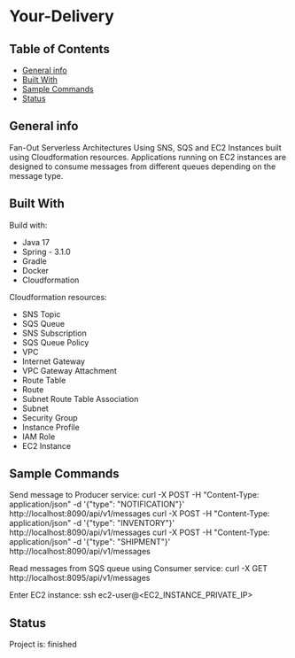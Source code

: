 # Your-Delivery

## Table of Contents

- [General info](#general-info)
- [Built With](#built-with)
- [Sample Commands](#sample-commands)
- [Status](#status)

## General info

Fan-Out Serverless Architectures Using SNS, SQS and EC2 Instances built using Cloudformation resources. Applications running on EC2 instances are designed to consume messages from different queues depending on the message type.

## Built With

Build with:

- Java 17
- Spring - 3.1.0
- Gradle
- Docker
- Cloudformation

Cloudformation resources:

- SNS Topic
- SQS Queue
- SNS Subscription
- SQS Queue Policy
- VPC
- Internet Gateway
- VPC Gateway Attachment
- Route Table
- Route
- Subnet Route Table Association
- Subnet
- Security Group
- Instance Profile
- IAM Role
- EC2 Instance

## Sample Commands

Send message to Producer service:
curl -X POST -H "Content-Type: application/json" -d '{"type": "NOTIFICATION"}' http://localhost:8090/api/v1/messages
curl -X POST -H "Content-Type: application/json" -d '{"type": "INVENTORY"}' http://localhost:8090/api/v1/messages
curl -X POST -H "Content-Type: application/json" -d '{"type": "SHIPMENT"}' http://localhost:8090/api/v1/messages

Read messages from SQS queue using Consumer service:
curl -X GET http://localhost:8095/api/v1/messages

Enter EC2 instance:
ssh ec2-user@<EC2_INSTANCE_PRIVATE_IP>

## Status

Project is: finished
